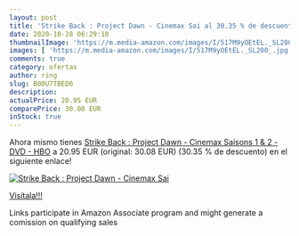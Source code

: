 ```yaml
---
layout: post
title: 'Strike Back : Project Dawn - Cinemax Sai al 30.35 % de descuento'
date: 2020-10-28 06:29:10
thumbnailImage: 'https://m.media-amazon.com/images/I/517M9yOEtEL._SL200_.jpg'
images: [ 'https://m.media-amazon.com/images/I/517M9yOEtEL._SL200_.jpg' ]
comments: true
category: ofertas
author: ring
slug: B00U7TBED6
description:
actualPrice: 20.95 EUR
comparePrice: 30.08 EUR
inStock: true
---
```


Ahora mismo tienes [Strike Back : Project Dawn - Cinemax Saisons 1 & 2 - DVD - HBO](https://www.amazon.fr/dp/B00U7TBED6/?tag=tolees0d-21) a 20.95 EUR (original: 30.08 EUR) (30.35 %  de descuento) en el siguiente enlace!

[![Strike Back : Project Dawn - Cinemax Sai](https://m.media-amazon.com/images/I/517M9yOEtEL._SL200_.jpg)](https://www.amazon.fr/dp/B00U7TBED6/?tag=tolees0d-21)

[Visítala!!!](https://www.amazon.fr/dp/B00U7TBED6/?tag=tolees0d-21)

Links participate in Amazon Associate program and might generate a comission on qualifying sales
